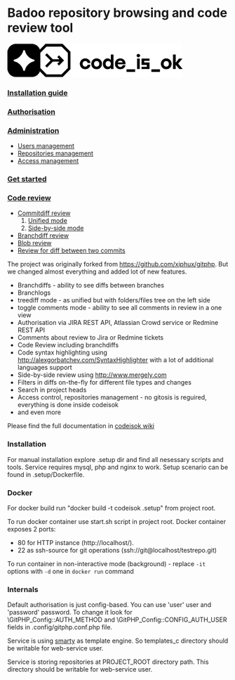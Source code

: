 # Badoo repository browsing and code review tool

![logo](https://raw.githubusercontent.com/badoo/codeisok/master/images/codeisok-logo.png "logo")

### [Installation guide](https://github.com/badoo/codeisok/wiki/Installation)

### [Authorisation](https://github.com/badoo/codeisok/wiki/Authorisation)

### [Administration](https://github.com/badoo/codeisok/wiki/Administration)
* [Users management](https://github.com/badoo/codeisok/wiki/Administration#users-management)
* [Repositories management](https://github.com/badoo/codeisok/wiki/Administration#repositories-management)
* [Access management](https://github.com/badoo/codeisok/wiki/Administration#access-management)

### [Get started](https://github.com/badoo/codeisok/wiki/Get-started)

### [Code review](https://github.com/badoo/codeisok/wiki/Code-review)
* [Commitdiff review](https://github.com/badoo/codeisok/wiki/Code-review#commitdiff-review)
   1. [Unified mode](https://github.com/badoo/codeisok/wiki/Code-review#unified-mode)
   2. [Side-by-side mode](https://github.com/badoo/codeisok/wiki/Code-review#side-by-side-mode)
* [Branchdiff review](https://github.com/badoo/codeisok/wiki/Code-review#branchdiff-review)
* [Blob review](https://github.com/badoo/codeisok/wiki/Code-review#blob-review)
* [Review for diff between two commits](https://github.com/badoo/codeisok/wiki/Code-review#review-for-diff-between-two-commits)



The project was originally forked from https://github.com/xiphux/gitphp. 
But we changed almost everything and added lot of new features.

* Branchdiffs - ability to see diffs between branches
* Branchlogs
* treediff mode - as unified but with folders/files tree on the left side
* toggle comments mode - ability to see all comments in review in a one view
* Authorisation via JIRA REST API, Atlassian Crowd service or Redmine REST API
* Comments about review to Jira or Redmine tickets
* Code Review including branchdiffs
* Code syntax highlighting using http://alexgorbatchev.com/SyntaxHighlighter with a lot of additional languages support
* Side-by-side review using http://www.mergely.com
* Filters in diffs on-the-fly for different file types and changes
* Search in project heads
* Access control, repositories management - no gitosis is reguired, everything is done inside codeisok
* and even more

Please find the full documentation in [codeisok wiki](https://github.com/badoo/codeisok/wiki)

### Installation
For manual installation explore .setup dir and find all nesessary scripts and tools. Service requires mysql, php and nginx to work. Setup scenario can be found in .setup/Dockerfile.

### Docker
For docker build run "docker build -t codeisok .setup" from project root.

To run docker container use start.sh script in project root.
Docker container exposes 2 ports:
 * 80 for HTTP instance (http://localhost/).
 * 22 as ssh-source for git operations (ssh://git@localhost/testrepo.git)

To run container in non-interactive mode (background) - replace `-it` options with `-d` one in `docker run` command

### Internals

Default authorisation is just config-based. You can use 'user' user and 'password' password. To change it look for \GitPHP_Config::AUTH_METHOD and \GitPHP_Config::CONFIG_AUTH_USER fields in .config/gitphp.conf.php file.

Service is using [smarty](http://www.smarty.net) as template engine. So templates_c directory should be writable for web-service user.

Service is storing repositories at PROJECT_ROOT directory path. This directory should be writable for web-service user.

